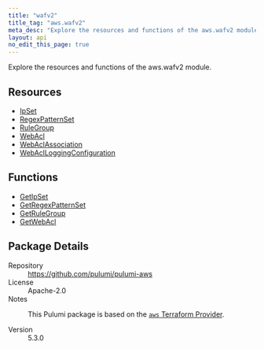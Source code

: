 ```yaml
---
title: "wafv2"
title_tag: "aws.wafv2"
meta_desc: "Explore the resources and functions of the aws.wafv2 module."
layout: api
no_edit_this_page: true
---
```


<!-- WARNING: this file was generated by Pulumi Docs Generator. -->
<!-- Do not edit by hand unless you're certain you know what you are doing! -->

Explore the resources and functions of the aws.wafv2 module.

<h2 id="resources">Resources</h2>
<ul class="api">
    <li><a href="ipset" title="IpSet"><span class="api-symbol api-symbol--resource"></span>IpSet</a></li>
    <li><a href="regexpatternset" title="RegexPatternSet"><span class="api-symbol api-symbol--resource"></span>RegexPatternSet</a></li>
    <li><a href="rulegroup" title="RuleGroup"><span class="api-symbol api-symbol--resource"></span>RuleGroup</a></li>
    <li><a href="webacl" title="WebAcl"><span class="api-symbol api-symbol--resource"></span>WebAcl</a></li>
    <li><a href="webaclassociation" title="WebAclAssociation"><span class="api-symbol api-symbol--resource"></span>WebAclAssociation</a></li>
    <li><a href="webaclloggingconfiguration" title="WebAclLoggingConfiguration"><span class="api-symbol api-symbol--resource"></span>WebAclLoggingConfiguration</a></li>
</ul>

<h2 id="functions">Functions</h2>
<ul class="api">
    <li><a href="getipset" title="GetIpSet"><span class="api-symbol api-symbol--function"></span>GetIpSet</a></li>
    <li><a href="getregexpatternset" title="GetRegexPatternSet"><span class="api-symbol api-symbol--function"></span>GetRegexPatternSet</a></li>
    <li><a href="getrulegroup" title="GetRuleGroup"><span class="api-symbol api-symbol--function"></span>GetRuleGroup</a></li>
    <li><a href="getwebacl" title="GetWebAcl"><span class="api-symbol api-symbol--function"></span>GetWebAcl</a></li>
</ul>

<h2 id="package-details">Package Details</h2>
<dl class="package-details">
	<dt>Repository</dt>
	<dd><a href="https://github.com/pulumi/pulumi-aws">https://github.com/pulumi/pulumi-aws</a></dd>
	<dt>License</dt>
	<dd>Apache-2.0</dd>
	<dt>Notes</dt>
	<dd><p>This Pulumi package is based on the <a href="https://github.com/hashicorp/terraform-provider-aws"><code>aws</code> Terraform Provider</a>.</p>
</dd>
	<dt>Version</dt>
	<dd>5.3.0</dd>
</dl>

